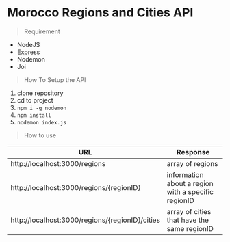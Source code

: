 # Morocco Regions and Cities API

> Requirement

- NodeJS
- Express
- Nodemon
- Joi

> How To Setup the API

1. clone repository
2. cd to project
3. `npm i -g nodemon`
4. `npm install`
5. `nodemon index.js`

> How to use

| URL | Response |
| ----------- | ----------- |
| http://localhost:3000/regions | array of regions |
| http://localhost:3000/regions/{regionID} | information about a region with a specific regionID |
| http://localhost:3000/regions/{regionID}/cities | array of cities that have the same regionID |
